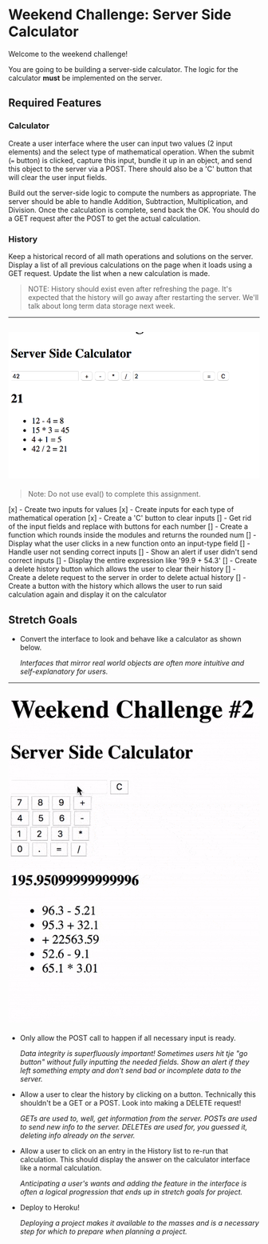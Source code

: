 # Weekend Challenge: Server Side Calculator

Welcome to the weekend challenge!

You are going to be building a server-side calculator. The logic for the calculator **must** be implemented on the server.

## Required Features

### Calculator

Create a user interface where the user can input two values (2 input elements) and the select type of mathematical operation. When the submit (`=` button) is clicked, capture this input, bundle it up in an object, and send this object to the server via a POST. There should also be a 'C' button that will clear the user input fields.

Build out the server-side logic to compute the numbers as appropriate. The server should be able to handle Addition, Subtraction, Multiplication, and Division. Once the calculation is complete, send back the OK. You should do a GET request after the POST to get the actual calculation.

### History

Keep a historical record of all math operations and solutions on the server. Display a list of all previous calculations on the page when it loads using a GET request. Update the list when a new calculation is made.

> NOTE: History should exist even after refreshing the page. It's expected that the history will go away after restarting the server. We'll talk about long term data storage next week.

---

## ![base mode interface](images/baseMode.png)

> Note: Do not use eval() to complete this assignment.

[x] - Create two inputs for values
[x] - Create inputs for each type of mathematical operation
[x] - Create a 'C' button to clear inputs
[] - Get rid of the input fields and replace with buttons for each number
[] - Create a function which rounds inside the modules and returns the rounded num
[] - Display what the user clicks in a new function onto an input-type field
[] - Handle user not sending correct inputs
[] - Show an alert if user didn't send correct inputs
[] - Display the entire expression like '99.9 + 54.3'
[] - Create a delete history button which allows the user to clear their history
[] - Create a delete request to the server in order to delete actual history
[] - Create a button with the history which allows the user to run said calculation
again and display it on the calculator

## Stretch Goals

- Convert the interface to look and behave like a calculator as shown below.

  _Interfaces that mirror real world objects are often more intuitive and self-explanatory for users._

---

## ![calculator interface](images/stretchGoal_interface.gif)

- Only allow the POST call to happen if all necessary input is ready.

  _Data integrity is superfluously important! Sometimes users hit tje "go button" without fully inputting the needed fields. Show an alert if they left something empty and don't send bad or incomplete data to the server._

- Allow a user to clear the history by clicking on a button. Technically this shouldn't be a GET or a POST. Look into making a DELETE request!

  _GETs are used to, well, get information from the server. POSTs are used to send new info to the server. DELETEs are used for, you guessed it, deleting info already on the server._

- Allow a user to click on an entry in the History list to re-run that calculation. This should display the answer on the calculator interface like a normal calculation.

  _Anticipating a user's wants and adding the feature in the interface is often a logical progression that ends up in stretch goals for project._

- Deploy to Heroku!

  _Deploying a project makes it available to the masses and is a necessary step for which to prepare when planning a project._
